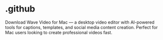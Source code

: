 # .github
Download Wave Video for Mac — a desktop video editor with AI-powered tools for captions, templates, and social media content creation. Perfect for Mac users looking to create professional videos fast.
